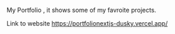 My Portfolio , it shows some of my favroite projects.

Link to website
https://portfolionextjs-dusky.vercel.app/
